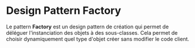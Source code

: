 # Design Pattern Factory

Le pattern **Factory** est un design pattern de création qui permet de déléguer l'instanciation des objets à des sous-classes. Cela permet de choisir dynamiquement quel type d'objet créer sans modifier le code client.
